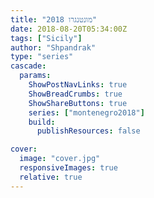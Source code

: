 ```yaml
---
title: "מונטנגרו 2018"
date: 2018-08-20T05:34:00Z
tags: ["Sicily"]
author: "Shpandrak"
type: "series"
cascade:
  params:
    ShowPostNavLinks: true
    ShowBreadCrumbs: true
    ShowShareButtons: true
    series: ["montenegro2018"]
    build:
      publishResources: false

cover:
  image: "cover.jpg"
  responsiveImages: true
  relative: true
---
```

